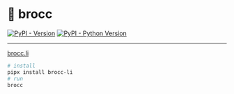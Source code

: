 # 🥦 brocc

[![PyPI - Version](https://img.shields.io/pypi/v/brocc-li.svg)](https://pypi.org/project/brocc-li)
[![PyPI - Python Version](https://img.shields.io/pypi/pyversions/brocc-li.svg)](https://pypi.org/project/brocc-li)

---

[brocc.li](http://brocc.li)

```sh
# install
pipx install brocc-li
# run
brocc
```
